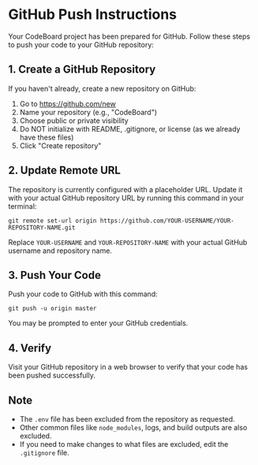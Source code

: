 # GitHub Push Instructions

Your CodeBoard project has been prepared for GitHub. Follow these steps to push your code to your GitHub repository:

## 1. Create a GitHub Repository

If you haven't already, create a new repository on GitHub:

1. Go to https://github.com/new
2. Name your repository (e.g., "CodeBoard")
3. Choose public or private visibility
4. Do NOT initialize with README, .gitignore, or license (as we already have these files)
5. Click "Create repository"

## 2. Update Remote URL

The repository is currently configured with a placeholder URL. Update it with your actual GitHub repository URL by running this command in your terminal:

```
git remote set-url origin https://github.com/YOUR-USERNAME/YOUR-REPOSITORY-NAME.git
```

Replace `YOUR-USERNAME` and `YOUR-REPOSITORY-NAME` with your actual GitHub username and repository name.

## 3. Push Your Code

Push your code to GitHub with this command:

```
git push -u origin master
```

You may be prompted to enter your GitHub credentials.

## 4. Verify

Visit your GitHub repository in a web browser to verify that your code has been pushed successfully.

## Note

- The `.env` file has been excluded from the repository as requested.
- Other common files like `node_modules`, logs, and build outputs are also excluded.
- If you need to make changes to what files are excluded, edit the `.gitignore` file.